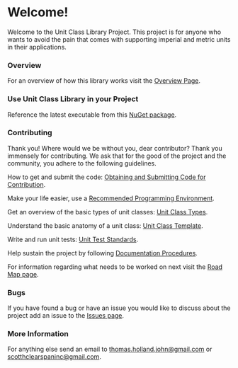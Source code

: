 # Welcome!

Welcome to the Unit Class Library Project. This project is for anyone who wants to avoid the pain that comes with supporting imperial and metric units in their applications.

### Overview
For an overview of how this library works visit the [Overview Page](https://bitbucket.org/Clearspan/unit-class-library/wiki/Overview).

### Use Unit Class Library in your Project

Reference the latest executable from this [NuGet package](http://www.nuget.org/packages/UnitClassLibrary/).

### Contributing
Thank you! Where would we be without you, dear contributor? Thank you immensely for contributing. We ask that for the good of the project and the community, you adhere to the following guidelines.

How to get and submit the code: [Obtaining and Submitting Code for Contribution](https://bitbucket.org/Clearspan/unit-class-library/wiki/Obtaining%20and%20Submitting%20Code%20for%20Contribution).

Make your life easier, use a [Recommended Programming Environment](https://bitbucket.org/Clearspan/unit-class-library/wiki/Recommended%20Programming%20Environment).

Get an overview of the basic types of unit classes: [Unit Class Types](https://bitbucket.org/Clearspan/unit-class-library/wiki/Unit%20Class%20Types).

Understand the basic anatomy of a unit class: [Unit Class Template](https://bitbucket.org/Clearspan/unit-class-library/wiki/Unit%20Class%20Template).

Write and run unit tests: [Unit Test Standards](https://bitbucket.org/Clearspan/unit-class-library/wiki/Unit%20Test%20Standards).

Help sustain the project by following [Documentation Procedures](https://bitbucket.org/Clearspan/unit-class-library/wiki/Documentation%20Procedures).

For information regarding what needs to be worked on next visit the [Road Map page](https://bitbucket.org/Clearspan/unit-class-library/wiki/Road%20Map).

### Bugs
If you have found a bug or have an issue you would like to discuss about the project add an issue to the [Issues page](https://bitbucket.org/Clearspan/unit-class-library/issues?status=new&status=open).

### More Information
For anything else send an email to thomas.holland.john@gmail.com or scotthclearspaninc@gmail.com.